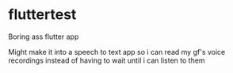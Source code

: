 # fluttertest

Boring ass flutter app

Might make it into a speech to text app so i can read my gf's voice recordings instead of having to wait until i can listen to them
